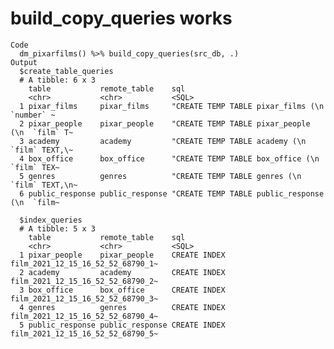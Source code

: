 # build_copy_queries works

    Code
      dm_pixarfilms() %>% build_copy_queries(src_db, .)
    Output
      $create_table_queries
      # A tibble: 6 x 3
        table           remote_table    sql                                           
        <chr>           <chr>           <SQL>                                         
      1 pixar_films     pixar_films     "CREATE TEMP TABLE pixar_films (\n  `number` ~
      2 pixar_people    pixar_people    "CREATE TEMP TABLE pixar_people (\n  `film` T~
      3 academy         academy         "CREATE TEMP TABLE academy (\n  `film` TEXT,\~
      4 box_office      box_office      "CREATE TEMP TABLE box_office (\n  `film` TEX~
      5 genres          genres          "CREATE TEMP TABLE genres (\n  `film` TEXT,\n~
      6 public_response public_response "CREATE TEMP TABLE public_response (\n  `film~
      
      $index_queries
      # A tibble: 5 x 3
        table           remote_table    sql                                           
        <chr>           <chr>           <SQL>                                         
      1 pixar_people    pixar_people    CREATE INDEX film_2021_12_15_16_52_52_68790_1~
      2 academy         academy         CREATE INDEX film_2021_12_15_16_52_52_68790_2~
      3 box_office      box_office      CREATE INDEX film_2021_12_15_16_52_52_68790_3~
      4 genres          genres          CREATE INDEX film_2021_12_15_16_52_52_68790_4~
      5 public_response public_response CREATE INDEX film_2021_12_15_16_52_52_68790_5~
      

